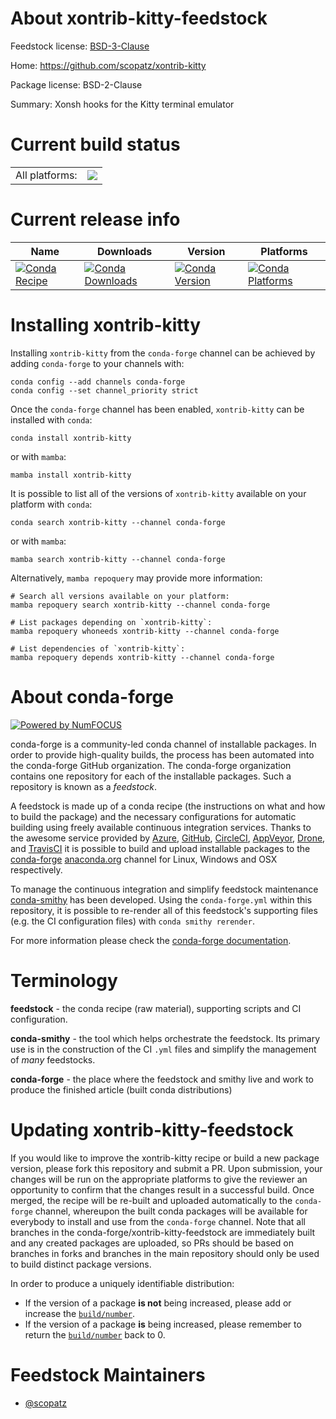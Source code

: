 About xontrib-kitty-feedstock
=============================

Feedstock license: [BSD-3-Clause](https://github.com/conda-forge/xontrib-kitty-feedstock/blob/main/LICENSE.txt)

Home: https://github.com/scopatz/xontrib-kitty

Package license: BSD-2-Clause

Summary: Xonsh hooks for the Kitty terminal emulator

Current build status
====================


<table><tr><td>All platforms:</td>
    <td>
      <a href="https://dev.azure.com/conda-forge/feedstock-builds/_build/latest?definitionId=7000&branchName=main">
        <img src="https://dev.azure.com/conda-forge/feedstock-builds/_apis/build/status/xontrib-kitty-feedstock?branchName=main">
      </a>
    </td>
  </tr>
</table>

Current release info
====================

| Name | Downloads | Version | Platforms |
| --- | --- | --- | --- |
| [![Conda Recipe](https://img.shields.io/badge/recipe-xontrib--kitty-green.svg)](https://anaconda.org/conda-forge/xontrib-kitty) | [![Conda Downloads](https://img.shields.io/conda/dn/conda-forge/xontrib-kitty.svg)](https://anaconda.org/conda-forge/xontrib-kitty) | [![Conda Version](https://img.shields.io/conda/vn/conda-forge/xontrib-kitty.svg)](https://anaconda.org/conda-forge/xontrib-kitty) | [![Conda Platforms](https://img.shields.io/conda/pn/conda-forge/xontrib-kitty.svg)](https://anaconda.org/conda-forge/xontrib-kitty) |

Installing xontrib-kitty
========================

Installing `xontrib-kitty` from the `conda-forge` channel can be achieved by adding `conda-forge` to your channels with:

```
conda config --add channels conda-forge
conda config --set channel_priority strict
```

Once the `conda-forge` channel has been enabled, `xontrib-kitty` can be installed with `conda`:

```
conda install xontrib-kitty
```

or with `mamba`:

```
mamba install xontrib-kitty
```

It is possible to list all of the versions of `xontrib-kitty` available on your platform with `conda`:

```
conda search xontrib-kitty --channel conda-forge
```

or with `mamba`:

```
mamba search xontrib-kitty --channel conda-forge
```

Alternatively, `mamba repoquery` may provide more information:

```
# Search all versions available on your platform:
mamba repoquery search xontrib-kitty --channel conda-forge

# List packages depending on `xontrib-kitty`:
mamba repoquery whoneeds xontrib-kitty --channel conda-forge

# List dependencies of `xontrib-kitty`:
mamba repoquery depends xontrib-kitty --channel conda-forge
```


About conda-forge
=================

[![Powered by
NumFOCUS](https://img.shields.io/badge/powered%20by-NumFOCUS-orange.svg?style=flat&colorA=E1523D&colorB=007D8A)](https://numfocus.org)

conda-forge is a community-led conda channel of installable packages.
In order to provide high-quality builds, the process has been automated into the
conda-forge GitHub organization. The conda-forge organization contains one repository
for each of the installable packages. Such a repository is known as a *feedstock*.

A feedstock is made up of a conda recipe (the instructions on what and how to build
the package) and the necessary configurations for automatic building using freely
available continuous integration services. Thanks to the awesome service provided by
[Azure](https://azure.microsoft.com/en-us/services/devops/), [GitHub](https://github.com/),
[CircleCI](https://circleci.com/), [AppVeyor](https://www.appveyor.com/),
[Drone](https://cloud.drone.io/welcome), and [TravisCI](https://travis-ci.com/)
it is possible to build and upload installable packages to the
[conda-forge](https://anaconda.org/conda-forge) [anaconda.org](https://anaconda.org/)
channel for Linux, Windows and OSX respectively.

To manage the continuous integration and simplify feedstock maintenance
[conda-smithy](https://github.com/conda-forge/conda-smithy) has been developed.
Using the ``conda-forge.yml`` within this repository, it is possible to re-render all of
this feedstock's supporting files (e.g. the CI configuration files) with ``conda smithy rerender``.

For more information please check the [conda-forge documentation](https://conda-forge.org/docs/).

Terminology
===========

**feedstock** - the conda recipe (raw material), supporting scripts and CI configuration.

**conda-smithy** - the tool which helps orchestrate the feedstock.
                   Its primary use is in the construction of the CI ``.yml`` files
                   and simplify the management of *many* feedstocks.

**conda-forge** - the place where the feedstock and smithy live and work to
                  produce the finished article (built conda distributions)


Updating xontrib-kitty-feedstock
================================

If you would like to improve the xontrib-kitty recipe or build a new
package version, please fork this repository and submit a PR. Upon submission,
your changes will be run on the appropriate platforms to give the reviewer an
opportunity to confirm that the changes result in a successful build. Once
merged, the recipe will be re-built and uploaded automatically to the
`conda-forge` channel, whereupon the built conda packages will be available for
everybody to install and use from the `conda-forge` channel.
Note that all branches in the conda-forge/xontrib-kitty-feedstock are
immediately built and any created packages are uploaded, so PRs should be based
on branches in forks and branches in the main repository should only be used to
build distinct package versions.

In order to produce a uniquely identifiable distribution:
 * If the version of a package **is not** being increased, please add or increase
   the [``build/number``](https://docs.conda.io/projects/conda-build/en/latest/resources/define-metadata.html#build-number-and-string).
 * If the version of a package **is** being increased, please remember to return
   the [``build/number``](https://docs.conda.io/projects/conda-build/en/latest/resources/define-metadata.html#build-number-and-string)
   back to 0.

Feedstock Maintainers
=====================

* [@scopatz](https://github.com/scopatz/)

